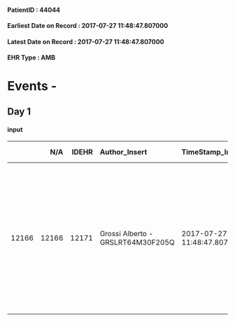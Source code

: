 
#### PatientID : 44044
#### Earliest Date on Record : 2017-07-27 11:48:47.807000
#### Latest Date on Record : 2017-07-27 11:48:47.807000
#### EHR Type : AMB

# Events - 

## Day 1

#### input
|       |    N/A |   IDEHR | Author_Insert                     | TimeStamp_Insert           | EHRType   |   PatientID |   IDDigitalSignDocument | persone_vicine   |   Unnamed: 0_x.1 |   IDANAMNESI_SOCIALE | Patient   | FamigliaAltro   | Paziente_T   | FamigliaAltro_T   |   Non_Rilevabile_x.1 | Note_Non_Rilevabile_x.1   | opt_Problemi   | Note_I                                                                                                                                                          | chk_contr_sintomi   | opt_paziente_a   | opt_famiglia_a   | opt_adeguatezza   | opt_paziente_solo   | ds_note_con                                                                                                  | opt_presente_assente   | Presenza_minori   | Caregiver_principale   | opt_capacita     | ds_familiari_coinv   | opt_risorse_ec   | opt_paziente_ad   | opt_caregiver_ad   | Needs     | Domestic partnership         | Fragility                    |
|------:|-------:|--------:|:----------------------------------|:---------------------------|:----------|------------:|------------------------:|:-----------------|-----------------:|---------------------:|:----------|:----------------|:-------------|:------------------|---------------------:|:--------------------------|:---------------|:----------------------------------------------------------------------------------------------------------------------------------------------------------------|:--------------------|:-----------------|:-----------------|:------------------|:--------------------|:-------------------------------------------------------------------------------------------------------------|:-----------------------|:------------------|:-----------------------|:-----------------|:---------------------|:-----------------|:------------------|:-------------------|:----------|:-----------------------------|:-----------------------------|
| 12166 |  12166 |   12171 | Grossi Alberto - GRSLRT64M30F205Q | 2017-07-27 11:48:47.807000 | AMB       |       44044 |                  830778 | N/A              |             6720 |                 4232 | Si#1      | Si#1            | Parziale#2   | Si#1              |                    0 | NR                        | No#0           | Il marito sembra aver compreso la gravit√† del quadro clinico e la necessit√† di attivare un percorso di CP. Descrive i figli come consapevoli della situazione | controllo sintomi#0 | Congruenti#1     | Congruenti#1     | Da valutare#2     | No#0                | Vive con il marito Patrizio e due figli di 14 e 20 anni, un fratello della paziente collabora all'assisetnza | Presente#1             | Si#1              | marito Patrizio        | Incrementabile#1 | brother Joseph       | Da valutare#2    | Totale#2          | Totale#2           | Clinici#0 | Coniuge/Convivente#0;Figli#2 | sovraccarico assistenziale#4 |


